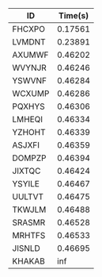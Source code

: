 |ID|Time(s)|
|-|-|
|FHCXPO|0.17561|
|LVMDNT|0.23891|
|AXUMWF|0.46202|
|WVYNJR|0.46246|
|YSWVNF|0.46284|
|WCXUMP|0.46286|
|PQXHYS|0.46306|
|LMHEQI|0.46334|
|YZHOHT|0.46339|
|ASJXFI|0.46359|
|DOMPZP|0.46394|
|JIXTQC|0.46424|
|YSYILE|0.46467|
|UULTVT|0.46475|
|TKWJLM|0.46488|
|SRASMR|0.46528|
|MRHTFS|0.46533|
|JISNLD|0.46695|
|KHAKAB|inf|
